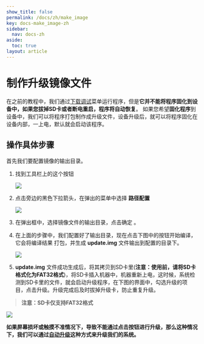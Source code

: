 ```yaml
---
show_title: false
permalink: /docs/zh/make_image
key: docs-make_image-zh
sidebar:
  nav: docs-zh
aside:
  toc: true
layout: article
---
```

# 制作升级镜像文件
在之前的教程中，我们通过[下载调试](adb_debug#下载调试)菜单运行程序，但是**它并不能将程序固化到设备中，如果您拔掉SD卡或者断电重启，程序将自动恢复**。 如果您希望**固化程序**到设备中，我们可以将程序打包制作成升级文件，设备升级后，就可以将程序固化在设备内部，一上电，默认就会启动该程序。

## 操作具体步骤  
首先我们要配置镜像的输出目录。
1. 找到工具栏上的这个按钮  

   ![](assets/ide/toolbar_image.png)   

2. 点击旁边的黑色下拉箭头，在弹出的菜单中选择 **路径配置**    

   ![](assets/ide/toolbar_image23.png)

3. 在弹出框中，选择镜像文件的输出目录，点击确定 。

4. 在上面的步骤中，我们配置好了输出目录，现在点击下图中的按钮开始编译，它会将编译结果  打包，并生成 **update.img** 文件输出到配置的目录下。  

     ![](assets/ide/toolbar_image3.png)

6. **update.img** 文件成功生成后，将其拷贝到SD卡里(**注意：使用前，请将SD卡格式化为FAT32格式**)，将SD卡插入机器中，机器重新上电，这时候，系统检测到SD卡里的文件，就会启动升级程序，在下图的界面中，勾选升级的项目，点击升级。升级完成后及时拔掉升级卡，防止重复升级。    
  > **注意：SD卡仅支持FAT32格式**

   ![](images/screenshot_1513263522327.png)

**如果屏幕损坏或触摸不准情况下，导致不能通过点击按钮进行升级，那么这种情况下，我们可以通过**[**自动升级**](autoupgrade)**这种方式来升级我们的系统。**
